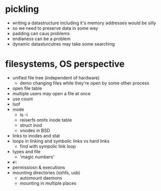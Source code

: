 # pickling
  * writing a datastructure including it's memory addresses would be silly
  * so we need to preserve data in some way
  * padding can caus problems
  * endianess can be a problem
  * dynamic datasturcutres may take some searching
# filesystems, OS perspective
  * unified file tree (independent of hardware)
    * demo changing files while they're open by some other process
  * open file table
  * multiple users may open a file at once
  * use count
  * lsof
  * inode
    - ls -i
    - reiserfs omits inode table
    - struct inod
    - vnodes in BSD
  * links to inodes and stat
  * loops in linking and symbolic links vs hard links
    - find with sympolic link loop
  * types and file
    - 'magic numbers'
  * `#!`
  * permissiosn & executions
  * mounting directories (sshfs, usb)
    - automount daemons
    - mounting in multiple places
